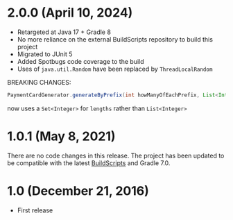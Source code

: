 # 2.0.0 (April 10, 2024)

* Retargeted at Java 17 + Gradle 8
* No more reliance on the external BuildScripts repository to build this project
* Migrated to JUnit 5
* Added Spotbugs code coverage to the build
* Uses of `java.util.Random` have been replaced by `ThreadLocalRandom`

BREAKING CHANGES:

```java
PaymentCardGenerator.generateByPrefix(int howManyOfEachPrefix, List<Integer> lengths, Set<Long> prefixes)
```
now uses a `Set<Integer>` for `lengths` rather than `List<Integer>`
  

# 1.0.1 (May 8, 2021)

There are no code changes in this release.  The project has been updated to be compatible with the latest [BuildScripts](https://github.com/kloverde/BuildScripts) and Gradle 7.0.


# 1.0 (December 21, 2016)

* First release
